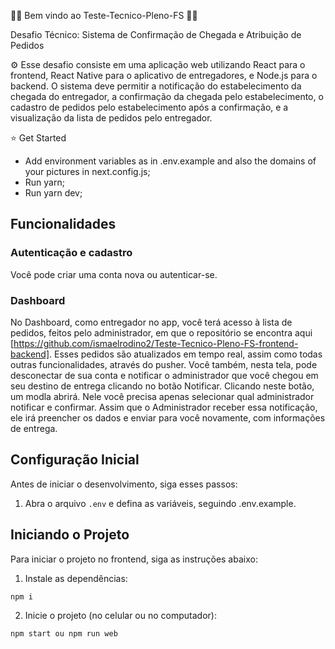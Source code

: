 📝📝 Bem vindo ao Teste-Tecnico-Pleno-FS 📝📝

Desafio Técnico: Sistema de Confirmação de Chegada e Atribuição de Pedidos

⚙️  Esse desafio consiste em uma aplicação web utilizando React para o frontend, React Native para o aplicativo de entregadores, e Node.js para o backend. O sistema deve permitir a notificação do estabelecimento da chegada do entregador, a confirmação da chegada pelo estabelecimento, o cadastro de pedidos pelo estabelecimento após a confirmação, e a visualização da lista de pedidos pelo entregador.



⭐ Get Started
* Add environment variables as in .env.example and also the domains of your pictures in next.config.js;
* Run yarn;
* Run yarn dev;



## Funcionalidades

### Autenticação e cadastro
Você pode criar uma conta nova ou autenticar-se.

### Dashboard
No Dashboard, como entregador no app, você terá acesso à lista de pedidos, feitos pelo administrador, em que o repositório se encontra aqui [https://github.com/ismaelrodino2/Teste-Tecnico-Pleno-FS-frontend-backend]. Esses pedidos são atualizados em tempo real, assim como todas outras funcionalidades, através do pusher. Você também, nesta tela, pode desconectar de sua conta e notificar o administrador que você chegou em seu destino de entrega clicando no botão Notificar. Clicando neste botão, um modla abrirá. Nele você precisa apenas selecionar qual administrador notificar e confirmar.
Assim que o Administrador receber essa notificação, ele irá preencher os dados e enviar para você novamente, com informações de entrega.

## Configuração Inicial

Antes de iniciar o desenvolvimento, siga esses passos:

1. Abra o arquivo `.env` e defina as variáveis, seguindo .env.example.

## Iniciando o Projeto

Para iniciar o projeto no frontend, siga as instruções abaixo:

1. Instale as dependências:
  ```#!/bin/sh
  npm i
  ```
2. Inicie o projeto (no celular ou no computador):
  ```#!/bin/sh
  npm start ou npm run web
  ```
